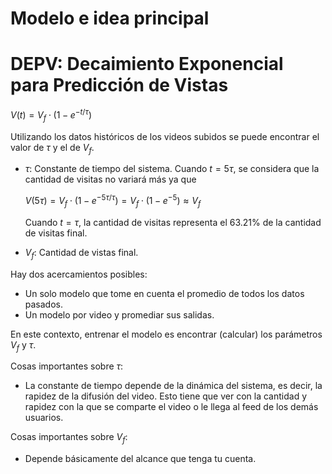 # Modelo e idea principal
# DEPV: Decaimiento Exponencial para Predicción de Vistas

$V(t) = V_{f}\cdot(1-e^{-t/\tau})$

Utilizando los datos históricos de los videos subidos se puede encontrar el valor de $\tau$ y el de $V_{f}$.

* $\tau$: Constante de tiempo del sistema. Cuando $t = 5\tau$, se considera que la cantidad de visitas no variará más ya que

  $V(5\tau) = V_{f}\cdot(1-e^{-5\tau/\tau}) = V_{f}\cdot(1-e^{-5}) \approx V_{f}$

  Cuando $t = \tau$, la cantidad de visitas representa el 63.21% de la cantidad de visitas final.
* $V_{f}$: Cantidad de vistas final.

Hay dos acercamientos posibles:

* Un solo modelo que tome en cuenta el promedio de todos los datos pasados.
* Un modelo por video y promediar sus salidas.

En este contexto, entrenar el modelo es encontrar (calcular) los parámetros $V_{f}$ y $\tau$.

Cosas importantes sobre $\tau$:

* La constante de tiempo depende de la dinámica del sistema, es decir, la rapidez de la difusión del video. Esto tiene que ver con la cantidad y rapidez con la que se comparte el video o le llega al feed de los demás usuarios.

Cosas importantes sobre $V_{f}$:

* Depende básicamente del alcance que tenga tu cuenta.
